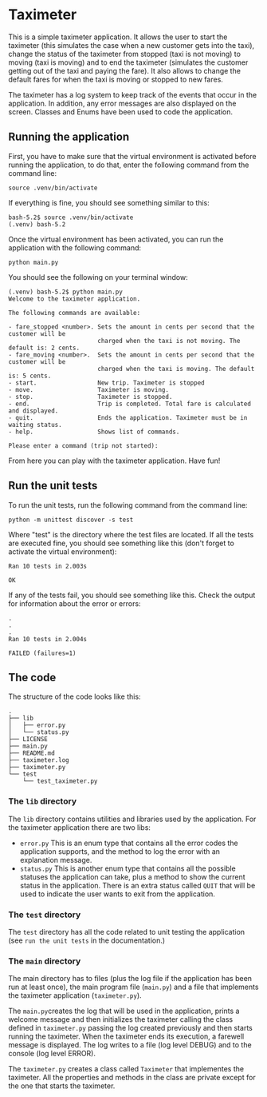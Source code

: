 # Taximeter
This is a simple taximeter application. It allows the user to start the taximeter (this
simulates the case when a new customer gets into the taxi), change the status of the 
taximeter from stopped (taxi is not moving) to moving (taxi is moving) and to end the 
taximeter (simulates the customer getting out of the taxi and paying the fare). It also allows
to change the default fares for when the taxi is moving or stopped to new fares.

The taximeter has a log system to keep track of the events that occur in the application. In addition, 
any error messages are also displayed on the screen. Classes and Enums have been used to code the
application.

## Running the application
First, you have to make sure that the virtual environment is activated before running
the application, to do that, enter the following command from the command line:

`source .venv/bin/activate`

If everything is fine, you should see something similar to this:

```
bash-5.2$ source .venv/bin/activate
(.venv) bash-5.2
``` 

Once the virtual environment has been activated, you can run the application with the
following command:

`python main.py`

You should see the following on your terminal window:

```
(.venv) bash-5.2$ python main.py 
Welcome to the taximeter application.

The following commands are available:

- fare_stopped <number>. Sets the amount in cents per second that the customer will be
                         charged when the taxi is not moving. The default is: 2 cents.
- fare_moving <number>.  Sets the amount in cents per second that the customer will be
                         charged when the taxi is moving. The default is: 5 cents.
- start.                 New trip. Taximeter is stopped
- move.                  Taximeter is moving.
- stop.                  Taximeter is stopped.
- end.                   Trip is completed. Total fare is calculated and displayed.
- quit.                  Ends the application. Taximeter must be in waiting status.
- help.                  Shows list of commands.

Please enter a command (trip not started): 
```
From here you can play with the taximeter application. Have fun!

## Run the unit tests
To run the unit tests, run the following command from the command line:

`python -m unittest discover -s test`

Where "test" is the directory where the test files are located. If all the tests are executed
fine, you should see something like this (don't forget to activate the virtual environment):

```
Ran 10 tests in 2.003s

OK
```

If any of the tests fail, you should see something like this. Check the output for information about
the error or errors:

```
.
.
.
Ran 10 tests in 2.004s

FAILED (failures=1)
```

## The code
The structure of the code looks like this:

```commandline
.
├── lib
│   ├── error.py
│   └── status.py
├── LICENSE
├── main.py
├── README.md
├── taximeter.log
├── taximeter.py
└── test
    └── test_taximeter.py

```

### The `lib` directory
The `lib` directory contains utilities and libraries used by the application. For the taximeter
application there are two libs:

- `error.py` This is an enum type that contains all the error codes the application supports,
and the method to log the error with an explanation message.
- `status.py` This is another enum type that contains all the possible statuses the application
can take, plus a method to show the current status in the application. There is an extra status
called `QUIT` that will be used to indicate the user wants to exit from the application.

### The `test` directory
The `test` directory has all the code related to unit testing the application (see `run the unit
tests` in the documentation.)

### The `main` directory
The main directory has to files (plus the log file if the application has been run at least once),
the main program file (`main.py`) and a file that implements the taximeter application (`taximeter.py`).

The `main.py`creates the log that will be used in the application, prints a welcome message and then
initializes the taximeter calling the class defined in `taximeter.py` passing the log created
previously and then starts running the taximeter. When the taximeter ends its execution, a farewell
message is displayed. The log writes to a file (log level DEBUG) and to the console (log level ERROR).

The `taximeter.py` creates a class called `Taximeter` that implementes the taximeter. All the properties
and methods in the class are private except for the one that starts the taximeter.
